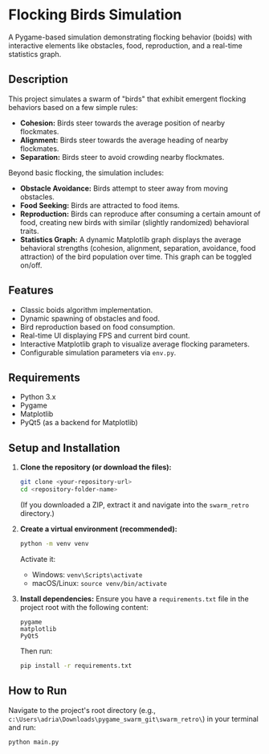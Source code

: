 # Flocking Birds Simulation

A Pygame-based simulation demonstrating flocking behavior (boids) with interactive elements like obstacles, food, reproduction, and a real-time statistics graph.

## Description

This project simulates a swarm of "birds" that exhibit emergent flocking behaviors based on a few simple rules:
*   **Cohesion:** Birds steer towards the average position of nearby flockmates.
*   **Alignment:** Birds steer towards the average heading of nearby flockmates.
*   **Separation:** Birds steer to avoid crowding nearby flockmates.

Beyond basic flocking, the simulation includes:
*   **Obstacle Avoidance:** Birds attempt to steer away from moving obstacles.
*   **Food Seeking:** Birds are attracted to food items.
*   **Reproduction:** Birds can reproduce after consuming a certain amount of food, creating new birds with similar (slightly randomized) behavioral traits.
*   **Statistics Graph:** A dynamic Matplotlib graph displays the average behavioral strengths (cohesion, alignment, separation, avoidance, food attraction) of the bird population over time. This graph can be toggled on/off.

## Features

*   Classic boids algorithm implementation.
*   Dynamic spawning of obstacles and food.
*   Bird reproduction based on food consumption.
*   Real-time UI displaying FPS and current bird count.
*   Interactive Matplotlib graph to visualize average flocking parameters.
*   Configurable simulation parameters via `env.py`.

## Requirements

*   Python 3.x
*   Pygame
*   Matplotlib
*   PyQt5 (as a backend for Matplotlib)

## Setup and Installation

1.  **Clone the repository (or download the files):**
    ```bash
    git clone <your-repository-url>
    cd <repository-folder-name>
    ```
    (If you downloaded a ZIP, extract it and navigate into the `swarm_retro` directory.)

2.  **Create a virtual environment (recommended):**
    ```bash
    python -m venv venv
    ```
    Activate it:
    *   Windows: `venv\Scripts\activate`
    *   macOS/Linux: `source venv/bin/activate`

3.  **Install dependencies:**
    Ensure you have a `requirements.txt` file in the project root with the following content:
    ```text
    pygame
    matplotlib
    PyQt5
    ```
    Then run:
    ```bash
    pip install -r requirements.txt
    ```

## How to Run

Navigate to the project's root directory (e.g., `c:\Users\adria\Downloads\pygame_swarm_git\swarm_retro\`) in your terminal and run:

```bash
python main.py
